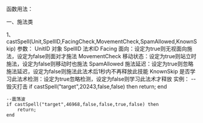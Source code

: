 函数用法：

一、施法类

1、castSpell(Unit,SpellID,FacingCheck,MovementCheck,SpamAllowed,KnownSkip)
参数：
UnitID 			对象
SpellID 		法术ID
Facing 			面向：设定为true则无视面向施法，设定为false则面对才施法
MovementCheck	移动状态：设定为true则站立时施法，设定为false则移动时也施法
SpamAllowed 	施法延迟：设定为true则忽略施法延迟，设定为false则施法此法术后1秒内不再释放此技能
KnownSkip 		是否学习此法术检测：设定为true忽略检测，设定为false则学习此法术才释放
实例：
    --毁灭打击
    if castSpell("target",20243,false,false) then
        return;
    end
	
	--震荡波
    if castSpell("target",46968,false,false,true,false) then
        return;
    end